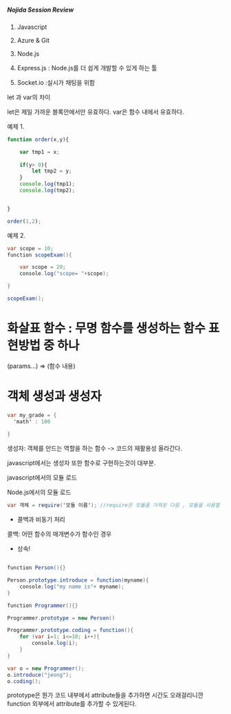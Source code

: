 ##### Nojida Session Review #####

1. Javascript

2. Azure & Git

3. Node.js

4. Express.js : Node.js를 더 쉽게 개발할 수 있게 하는 툴

5. Socket.io :실시가 채팅을 위함



let 과 var의 차이

let은 제일 가까운 블록안에서만 유효하다.
var은 함수 내에서 유효하다.

예제 1.
```javascript
function order(x,y){

	var tmp1 = x;
	
	if(y> 0){
		let tmp2 = y;
	}
	console.log(tmp1);
	console.log(tmp2);


}

order(1,2);
```

예제 2.
```java
var scope = 10;
function scopeExam(){

	var scope = 20;
	console.log("scope= "+scope);

}

scopeExam();
```

# 화살표 함수 : 무명 함수를 생성하는 함수 표현방법 중 하나

(params...) => (함수 내용)

# 객체 생성과 생성자
```java
var my_grade = {
  'math' : 100
  
}
```



생성자: 객체를 만드는 역할을 하는 함수
-> 코드의 재활용성 올라간다.

javascript에서는 생성자 또한 함수로 구현하는것이 대부분. 


javascript에서의 모듈 로드
<script src="모듈 이름"></script>

Node.js에서의 모듈 로드
```java
var 객체 = require('모듈 이름'); //require은 모듈을 가져온 다음 , 모듈을 사용할 수 있는 객체를 리턴해준다.
```

* 콜백과 비동기 처리 


콜백: 어떤 함수의 매개변수가 함수인 경우 


* 상속!

```java

function Person(){}

Person.prototype.introduce = function(myname){
	console.log("my name is"+ myname);
}

function Programmer(){}

Programmer.prototype = new Person()

Programmer.prototype.coding = function(){
	for (var i=1; i<=10; i++){
		console.log(i);
	}
}

var o = new Programmer();
o.introduce("jeong");
o.coding();

```
prototype은 뭔가 코드 내부에서 attribute들을 추가하면 시간도 오래걸리니깐 function 외부에서 attribute를 추가할 수 있게된다.
